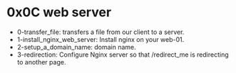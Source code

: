 # 0x0C web server
* 0-transfer_file: transfers a file from our client to a server.
* 1-install_nginx_web_server: Install nginx on your web-01.
* 2-setup_a_domain_name: domain name.
* 3-redirection: Configure Nginx server so that /redirect_me is redirecting to another page.

